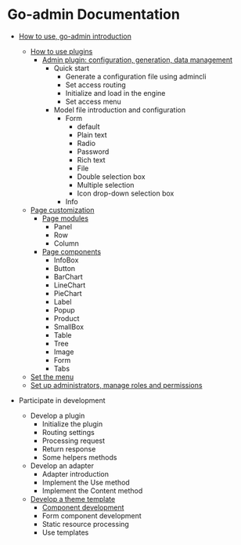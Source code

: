 # Go-admin Documentation

- [How to use, go-admin introduction](https://github.com/chinlee1523/go-admin/blob/master/docs/en/instruction/instruction.md)
    - [How to use plugins](https://github.com/chinlee1523/go-admin/blob/master/docs/en/instruction/plugins/plugins.md)
        - [Admin plugin: configuration, generation, data management](https://github.com/chinlee1523/go-admin/blob/master/docs/en/instruction/plugins/admin.md)
            - Quick start
                - Generate a configuration file using admincli
                - Set access routing
                - Initialize and load in the engine
                - Set access menu
            - Model file introduction and configuration
                - Form
                    - default
                    - Plain text
                    - Radio
                    - Password
                    - Rich text
                    - File
                    - Double selection box
                    - Multiple selection
                    - Icon drop-down selection box
                - Info
    - [Page customization](https://github.com/chinlee1523/go-admin/blob/master/docs/en/instruction/pages/pages.md)
        - [Page modules](https://github.com/chinlee1523/go-admin/blob/master/docs/en/instruction/pages/modules.md)
            - Panel
            - Row
            - Column
        - [Page components](https://github.com/chinlee1523/go-admin/blob/master/docs/en/instruction/pages/components.md)
            - InfoBox
            - Button
            - BarChart
            - LineChart
            - PieChart
            - Label
            - Popup
            - Product
            - SmallBox
            - Table
            - Tree
            - Image
            - Form
            - Tabs
    - [Set the menu](https://github.com/chinlee1523/go-admin/blob/master/docs/en/instruction/menus.md)
    - [Set up administrators, manage roles and permissions](https://github.com/chinlee1523/go-admin/blob/master/docs/en/instruction/rcba.md)

- Participate in development
    - Develop a plugin
        - Initialize the plugin
        - Routing settings
        - Processing request
        - Return response
        - Some helpers methods
    - Develop an adapter
        - Adapter introduction
        - Implement the Use method
        - Implement the Content method
    - [Develop a theme template](https://github.com/chinlee1523/go-admin/blob/master/docs/en/development/template/template.md)
        - [Component development](https://github.com/chinlee1523/go-admin/blob/master/docs/en/development/template/components.md)
        - Form component development
        - Static resource processing
        - Use templates

